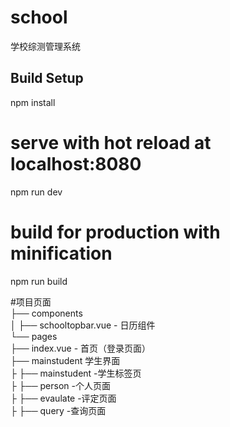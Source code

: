 # school
学校综测管理系统

## Build Setup

npm install

# serve with hot reload at localhost:8080
npm run dev

# build for production with minification
npm run build

#项目页面  
├── components  
│   ├── schooltopbar.vue - 日历组件  
└── pages   
        ├── index.vue - 首页（登录页面）  
        ├── mainstudent 学生界面  
        ├           ├── mainstudent  -学生标签页  
        ├           ├── person       -个人页面  
        ├           ├── evaulate     -评定页面  
        ├           ├── query        -查询页面   
        